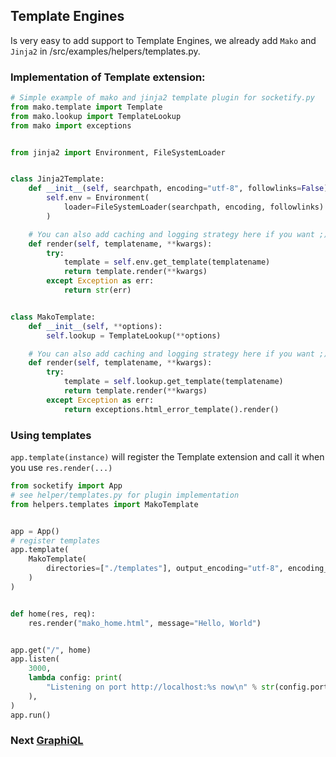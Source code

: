 ## Template Engines
Is very easy to add support to Template Engines, we already add `Mako` and `Jinja2` in /src/examples/helpers/templates.py.

### Implementation of Template extension:
```python
# Simple example of mako and jinja2 template plugin for socketify.py
from mako.template import Template
from mako.lookup import TemplateLookup
from mako import exceptions


from jinja2 import Environment, FileSystemLoader


class Jinja2Template:
    def __init__(self, searchpath, encoding="utf-8", followlinks=False):
        self.env = Environment(
            loader=FileSystemLoader(searchpath, encoding, followlinks)
        )

    # You can also add caching and logging strategy here if you want ;)
    def render(self, templatename, **kwargs):
        try:
            template = self.env.get_template(templatename)
            return template.render(**kwargs)
        except Exception as err:
            return str(err)


class MakoTemplate:
    def __init__(self, **options):
        self.lookup = TemplateLookup(**options)

    # You can also add caching and logging strategy here if you want ;)
    def render(self, templatename, **kwargs):
        try:
            template = self.lookup.get_template(templatename)
            return template.render(**kwargs)
        except Exception as err:
            return exceptions.html_error_template().render()
```

### Using templates
`app.template(instance)` will register the Template extension and call it when you use `res.render(...)`

```python
from socketify import App
# see helper/templates.py for plugin implementation
from helpers.templates import MakoTemplate


app = App()
# register templates
app.template(
    MakoTemplate(
        directories=["./templates"], output_encoding="utf-8", encoding_errors="replace"
    )
)


def home(res, req):
    res.render("mako_home.html", message="Hello, World")


app.get("/", home)
app.listen(
    3000,
    lambda config: print(
        "Listening on port http://localhost:%s now\n" % str(config.port)
    ),
)
app.run()

```

### Next [GraphiQL](graphiql.md)